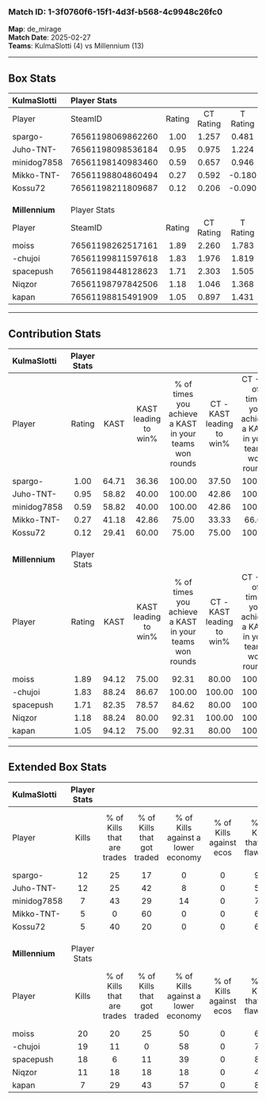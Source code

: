### Match ID: 1-3f0760f6-15f1-4d3f-b568-4c9948c26fc0  
**Map**: de_mirage  
**Match Date**: 2025-02-27  
**Teams**: KulmaSlotti (4) vs Millennium (13)  

---  

## Box Stats  

| **KulmaSlotti** | Player Stats      |        |           |          |       |       |       |         |        |      |     |
| :- | :- | :-: | :-: | :-: | :-: | :-: | :-: | :-: | :-: | :-: | :-: |
| Player          | SteamID           | Rating | CT Rating | T Rating | KAST  |  ADR  | Kills | Assists | Deaths | K/D  | HS% |
| spargo-         | 76561198069862260 |  1.00  |   1.257   |  0.481   | 64.71 | 69.9  |  12   |    1    |   12   | 1.00 | 25  |
| Juho-TNT-       | 76561198098536184 |  0.95  |   0.975   |  1.224   | 58.82 | 97.4  |  12   |    2    |   15   | 0.80 | 58  |
| minidog7858     | 76561198140983460 |  0.59  |   0.657   |  0.946   | 58.82 | 65.8  |   7   |    5    |   16   | 0.44 | 57  |
| Mikko-TNT-      | 76561198804860494 |  0.27  |   0.592   |  -0.180  | 41.18 | 46.9  |   5   |    1    |   16   | 0.31 |  0  |
| Kossu72         | 76561198211809687 |  0.12  |   0.206   |  -0.090  | 29.41 | 26.3  |   5   |    1    |   16   | 0.31 | 40  |
|                 |                   |        |           |          |       |       |       |         |        |      |     |
|                 |                   |        |           |          |       |       |       |         |        |      |     |
|                 |                   |        |           |          |       |       |       |         |        |      |     |
| **Millennium**  | Player Stats      |        |           |          |       |       |       |         |        |      |     |
| Player          | SteamID           | Rating | CT Rating | T Rating | KAST  |  ADR  | Kills | Assists | Deaths | K/D  | HS% |
| moiss           | 76561198262517161 |  1.89  |   2.260   |  1.783   | 94.12 | 110.0 |  20   |    4    |   8    | 2.50 | 30  |
| -chujoi         | 76561199811597618 |  1.83  |   1.976   |  1.819   | 88.24 | 105.9 |  19   |    2    |   6    | 3.17 | 47  |
| spacepush       | 76561198448128623 |  1.71  |   2.303   |  1.505   | 82.35 | 103.4 |  18   |    3    |   7    | 2.57 | 44  |
| Niqzor          | 76561198797842506 |  1.18  |   1.046   |  1.368   | 88.24 | 54.2  |  11   |    4    |   9    | 1.22 | 54  |
| kapan           | 76561198815491909 |  1.05  |   0.897   |  1.431   | 94.12 | 73.9  |   7   |   10    |   11   | 0.64 | 57  |
---  

## Contribution Stats  

| **KulmaSlotti** | Player Stats |       |                      |                                                        |                           |                                                             |                          |                                                            |
| :- | :-: | :-: | :-: | :-: | :-: | :-: | :-: | :-: |
| Player          |    Rating    | KAST  | KAST leading to win% | % of times you achieve a KAST in your teams won rounds | CT - KAST leading to win% | CT - % of times you achieve a KAST in your teams won rounds | T - KAST leading to win% | T - % of times you achieve a KAST in your teams won rounds |
| spargo-         |     1.00     | 64.71 |        36.36         |                         100.00                         |           37.50           |                           100.00                            |          33.33           |                           100.00                           |
| Juho-TNT-       |     0.95     | 58.82 |        40.00         |                         100.00                         |           42.86           |                           100.00                            |          33.33           |                           100.00                           |
| minidog7858     |     0.59     | 58.82 |        40.00         |                         100.00                         |           42.86           |                           100.00                            |          33.33           |                           100.00                           |
| Mikko-TNT-      |     0.27     | 41.18 |        42.86         |                         75.00                          |           33.33           |                            66.67                            |          100.00          |                           100.00                           |
| Kossu72         |     0.12     | 29.41 |        60.00         |                         75.00                          |           75.00           |                           100.00                            |           0.00           |                            0.00                            |
|                 |              |       |                      |                                                        |                           |                                                             |                          |                                                            |
|                 |              |       |                      |                                                        |                           |                                                             |                          |                                                            |
|                 |              |       |                      |                                                        |                           |                                                             |                          |                                                            |
| **Millennium**  | Player Stats |       |                      |                                                        |                           |                                                             |                          |                                                            |
| Player          |    Rating    | KAST  | KAST leading to win% | % of times you achieve a KAST in your teams won rounds | CT - KAST leading to win% | CT - % of times you achieve a KAST in your teams won rounds | T - KAST leading to win% | T - % of times you achieve a KAST in your teams won rounds |
| moiss           |     1.89     | 94.12 |        75.00         |                         92.31                          |           80.00           |                           100.00                            |          72.73           |                           88.89                            |
| -chujoi         |     1.83     | 88.24 |        86.67         |                         100.00                         |          100.00           |                           100.00                            |          81.82           |                           100.00                           |
| spacepush       |     1.71     | 82.35 |        78.57         |                         84.62                          |           80.00           |                           100.00                            |          77.78           |                           77.78                            |
| Niqzor          |     1.18     | 88.24 |        80.00         |                         92.31                          |          100.00           |                           100.00                            |          72.73           |                           88.89                            |
| kapan           |     1.05     | 94.12 |        75.00         |                         92.31                          |           80.00           |                           100.00                            |          72.73           |                           88.89                            |
---  

## Extended Box Stats  

| **KulmaSlotti** | Player Stats |                            |                            |                                    |                         |                              |                                 |        |                             |                                     |                          |                               |                            |
| :- | :-: | :-: | :-: | :-: | :-: | :-: | :-: | :-: | :-: | :-: | :-: | :-: | :-: |
| Player          |    Kills     | % of Kills that are trades | % of Kills that got traded | % of Kills against a lower economy | % of Kills against ecos | % of Kills that are flawless | % of Kills that are close duels | Deaths | % of Deaths that get traded | % of Deaths against a lower economy | % of Deaths against ecos | % of Deaths that are flawless | % of Deaths that are close |
| spargo-         |      12      |             25             |             17             |                 0                  |            0            |              92              |                0                |   12   |              8              |                  8                  |            0             |              83               |             8              |
| Juho-TNT-       |      12      |             25             |             42             |                 8                  |            0            |              50              |                8                |   15   |             20              |                  7                  |            0             |              67               |             13             |
| minidog7858     |      7       |             43             |             29             |                 14                 |            0            |              71              |                0                |   16   |             31              |                  6                  |            0             |              56               |             6              |
| Mikko-TNT-      |      5       |             0              |             60             |                 0                  |            0            |              60              |               20                |   16   |             19              |                  6                  |            0             |              69               |             13             |
| Kossu72         |      5       |             40             |             20             |                 0                  |            0            |              60              |               20                |   16   |              0              |                  6                  |            0             |              75               |             0              |
|                 |              |                            |                            |                                    |                         |                              |                                 |        |                             |                                     |                          |                               |                            |
|                 |              |                            |                            |                                    |                         |                              |                                 |        |                             |                                     |                          |                               |                            |
|                 |              |                            |                            |                                    |                         |                              |                                 |        |                             |                                     |                          |                               |                            |
| **Millennium**  | Player Stats |                            |                            |                                    |                         |                              |                                 |        |                             |                                     |                          |                               |                            |
| Player          |    Kills     | % of Kills that are trades | % of Kills that got traded | % of Kills against a lower economy | % of Kills against ecos | % of Kills that are flawless | % of Kills that are close duels | Deaths | % of Deaths that get traded | % of Deaths against a lower economy | % of Deaths against ecos | % of Deaths that are flawless | % of Deaths that are close |
| moiss           |      20      |             20             |             25             |                 50                 |            0            |              60              |               10                |   8    |             13              |                 50                  |            0             |              88               |             0              |
| -chujoi         |      19      |             11             |             0              |                 58                 |            0            |              74              |               11                |   6    |             17              |                 33                  |            0             |              100              |             0              |
| spacepush       |      18      |             6              |             11             |                 39                 |            0            |              83              |                6                |   7    |             14              |                 43                  |            0             |              71               |             0              |
| Niqzor          |      11      |             18             |             18             |                 18                 |            0            |              45              |                9                |   9    |             33              |                 56                  |            0             |              56               |             0              |
| kapan           |      7       |             29             |             43             |                 57                 |            0            |              86              |                0                |   11   |             64              |                 36                  |            0             |              45               |             27             |
